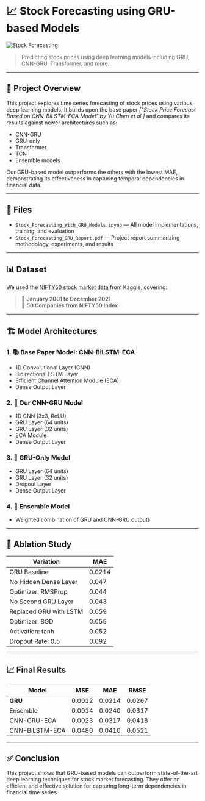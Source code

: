 # 📈 Stock Forecasting using GRU-based Models

![Stock Forecasting](https://img.shields.io/badge/Deep%20Learning-Time%20Series-blue)  
> Predicting stock prices using deep learning models including GRU, CNN-GRU, Transformer, and more.

---

## 🧠 Project Overview

This project explores time series forecasting of stock prices using various deep learning models. It builds upon the base paper _["Stock Price Forecast Based on CNN-BiLSTM-ECA Model" by Yu Chen et al.]_ and compares its results against newer architectures such as:

- CNN-GRU
- GRU-only
- Transformer
- TCN
- Ensemble models

Our GRU-based model outperforms the others with the lowest MAE, demonstrating its effectiveness in capturing temporal dependencies in financial data.

---

## 📂 Files

- `Stock_Forecasting_With_GRU_Models.ipynb` — All model implementations, training, and evaluation
- `Stock_Forecasting_GRU_Report.pdf` — Project report summarizing methodology, experiments, and results

---

## 📊 Dataset

We used the [NIFTY50 stock market data](https://www.kaggle.com/datasets/rohanrao/nifty50-stock-market-data) from Kaggle, covering:

> 📆 **January 2001 to December 2021**  
> 🏢 **50 Companies from NIFTY50 Index**

---

## 🏗️ Model Architectures

### 1. 📚 Base Paper Model: CNN-BiLSTM-ECA

- 1D Convolutional Layer (CNN)
- Bidirectional LSTM Layer
- Efficient Channel Attention Module (ECA)
- Dense Output Layer

### 2. 🧮 Our CNN-GRU Model

- 1D CNN (3x3, ReLU)
- GRU Layer (64 units)
- GRU Layer (32 units)
- ECA Module
- Dense Output Layer

### 3. 🔁 GRU-Only Model

- GRU Layer (64 units)
- GRU Layer (32 units)
- Dropout Layer
- Dense Output Layer

### 4. 🧬 Ensemble Model

- Weighted combination of GRU and CNN-GRU outputs

---

## 🧪 Ablation Study

| Variation               | MAE   |
|------------------------|-------|
| GRU Baseline           | 0.0214 |
| No Hidden Dense Layer  | 0.047  |
| Optimizer: RMSProp     | 0.044  |
| No Second GRU Layer    | 0.043  |
| Replaced GRU with LSTM | 0.059  |
| Optimizer: SGD         | 0.055  |
| Activation: tanh       | 0.052  |
| Dropout Rate: 0.5      | 0.092  |

---

## 📈 Final Results

| Model              | MSE     | MAE    | RMSE   |
|-------------------|---------|--------|--------|
| **GRU**           | 0.0012  | 0.0214 | 0.0267 |
| Ensemble           | 0.0014  | 0.0240 | 0.0317 |
| CNN-GRU-ECA        | 0.0023  | 0.0317 | 0.0418 |
| CNN-BiLSTM-ECA     | 0.0480  | 0.0410 | 0.0521 |

---

## ✅ Conclusion

This project shows that GRU-based models can outperform state-of-the-art deep learning techniques for stock market forecasting. They offer an efficient and effective solution for capturing long-term dependencies in financial time series.
